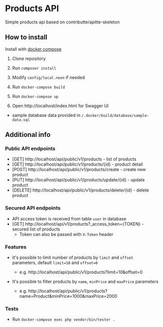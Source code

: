 # Products API
Simple products api based on contributte/apitte-skeleton

## How to install
Install with [docker compose](https://github.com/docker/compose)

1) Clone repository

2) Run `composer install`

3) Modify `config/local.neon` if needed

4) Run `docker-compose build`

5) Run `docker-compose up`

6) Open http://localhost/index.html for Swagger UI

  - sample database data provided in `/.docker/build/database/sample-data.sql`

## Additional info
### Public API endpoints
- [GET] http://localhost/api/public/v1/products - list of products
- [GET] http://localhost/api/public/v1/products/{id} - product detail
- [POST] http://localhost/api/public/v1/products/create - create new product
- [PUT] http://localhost/api/public/v1/products/update/{id} - update product
- [DELETE] http://localhost/api/public/v1/products/delete/{id} - delete product

### Secured API endpoints
- API access token is received from table `user` in database
- [GET] http://localhost/api/v1/products?_access_token={TOKEN} - secured list of products
  - Token can also be passed with `X-Token` header

### Features
- It's possible to limit number of products by `limit` and `offset` parameters, default `limit=10` and `offset=0`
  - e.g. http://localhost/api/public/v1/products?limit=10&offset=0


- It's possible to filter products by `name`, `minPrice` and `maxPrice` parameters
  - e.g. http://localhost/api/public/v1/products?name=Product&minPrice=1000&maxPrice=2000

### Tests
- Run `docker-compose exec php vendor/bin/tester .`
